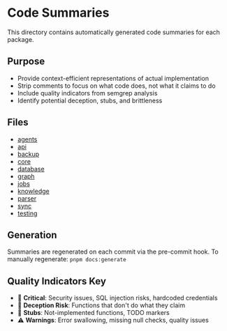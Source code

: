 # Code Summaries

This directory contains automatically generated code summaries for each package.

## Purpose
- Provide context-efficient representations of actual implementation
- Strip comments to focus on what code does, not what it claims to do
- Include quality indicators from semgrep analysis
- Identify potential deception, stubs, and brittleness

## Files
- [agents](agents.md)
- [api](api.md)
- [backup](backup.md)
- [core](core.md)
- [database](database.md)
- [graph](graph.md)
- [jobs](jobs.md)
- [knowledge](knowledge.md)
- [parser](parser.md)
- [sync](sync.md)
- [testing](testing.md)

## Generation
Summaries are regenerated on each commit via the pre-commit hook.
To manually regenerate: `pnpm docs:generate`

## Quality Indicators Key
- 🔴 **Critical**: Security issues, SQL injection risks, hardcoded credentials
- 🚨 **Deception Risk**: Functions that don't do what they claim
- 🚧 **Stubs**: Not-implemented functions, TODO markers
- ⚠️ **Warnings**: Error swallowing, missing null checks, quality issues
